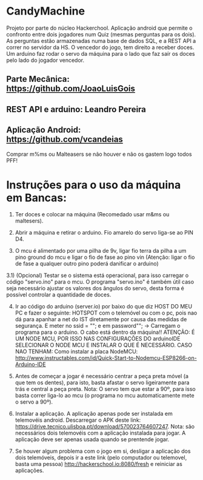 # CandyMachine
Projeto por parte do núcleo Hackerchool.
Aplicação android que permite o confronto entre dois jogadores num Quiz (mesmas perguntas para os dois). As perguntas estão armazenadas numa base de dados SQL, e a REST API a correr no servidor da HS. O vencedor do jogo, tem direito a receber doces. Um arduino faz rodar o servo da máquina para o lado que faz saír os doces pelo lado do jogador vencedor.

## Parte Mecânica: https://github.com/JoaoLuisGois
## REST API e arduino: Leandro Pereira
## Aplicação Android: https://github.com/vcandeias

Comprar m%ms ou Malteasers se não houver e não os gastem logo todos PFF!

# Instruções para o uso da máquina em Bancas:
1) Ter doces e colocar na máquina (Recomedado usar m&ms ou maltesers).

2) Abrir a máquina e retirar o arduino. Fio amarelo do servo liga-se ao PIN D4.

3) O mcu é alimentado por uma pilha de 9v, ligar fio terra da pilha a um pino ground do mcu e ligar o fio de fase ao pino vin (Atenção: ligar o fio de fase a qualquer outro pino poderá danificar o arduino)

3.1) (Opcional) Testar se o sistema está operacional, para isso carregar o código "servo.ino" para o mcu. O programa "servo.ino" é também útil caso seja necessário ajustar os valores dos ângulos do servo, desta forma é possível controlar a quantidade de doces.

4) Ir ao código do arduino (server.io) por baixo do que diz HOST DO MEU PC e fazer o seguinte:
HOTSPOT com o telemóvel ou com o pc, pois nao dá para apanhar a net do IST diretamente por causa das medidas de segurança. E meter no ssid = "<identificador da internet hotspot>"; e em password"<password>";
  -> Carregam o programa para o arduino. O cabo está dentro da máquina!! ATENÇÃO: É UM NODE MCU, POR ISSO NAS CONFIGURAÇÕES DO arduinoIDE SELECIONAR O NODE MCU E INSTALAR O QUE É NECESSÁRIO. CASO NAO TENHAM:
  Como instalar a placa NodeMCU: http://www.instructables.com/id/Quick-Start-to-Nodemcu-ESP8266-on-Arduino-IDE

5) Antes de começar a jogar é necessário centrar a peça preta móvel (a que tem os dentes), para isto, basta afastar o servo ligeiramente para trás e central a peça preta. Nota: O servo tem que estar a 90º, para isso basta correr liga-lo ao mcu (o programa no mcu automaticamente mete o servo a 90º).

6) Instalar a aplicação. A aplicação apenas pode ser instalada em telemovéis android. Descarregar o APK deste link: https://drive.tecnico.ulisboa.pt/download/570023764607247. Nota: são necessários dois telemovéis com a aplicação instalada para jogar. A aplicação deve ser apenas usada quando se prentende jogar. 
  
7) Se houver algum problema com o jogo em si, desligar a aplicação dos dois telemóveis, depois ir a este link (pelo computador ou telemovel, basta uma pessoa) http://hackerschool.io:8080/fresh e reiniciar as aplicações.
 


